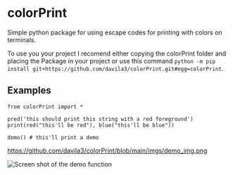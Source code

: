# colorPrint
Simple python package for using escape codes for printing with colors on terminals.


To use you your project I recomend either copying the colorPrint folder and placing the Package in your project or use this command `python -m pip install git+https://github.com/davila3/colorPrint.git#egg=colorPrint`.


## Examples

```
from colorPrint import *

pred('this should print this string with a red foreground')
print(red("this'll be red"), blue("this'll be blue"))

demo() # this'll print a demo

```
https://github.com/davila3/colorPrint/blob/main/imgs/demo_img.png

![Screen shot of the demo function](/colorPrint/blob/main/imgs/demo_img.png?raw=true "Demo Function")

